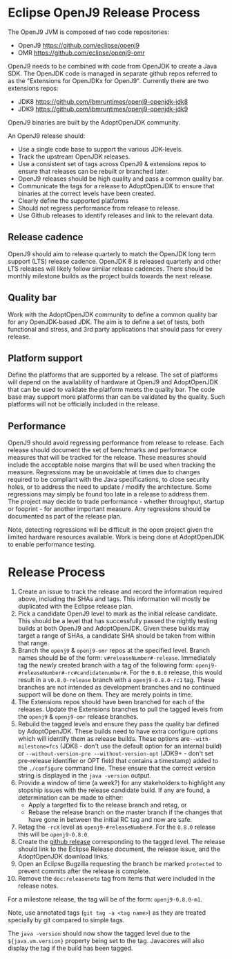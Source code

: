 <!--
Copyright (c) 2018, 2018 IBM Corp. and others

This program and the accompanying materials are made available under
the terms of the Eclipse Public License 2.0 which accompanies this
distribution and is available at https://www.eclipse.org/legal/epl-2.0/
or the Apache License, Version 2.0 which accompanies this distribution and
is available at https://www.apache.org/licenses/LICENSE-2.0.

This Source Code may also be made available under the following
Secondary Licenses when the conditions for such availability set
forth in the Eclipse Public License, v. 2.0 are satisfied: GNU
General Public License, version 2 with the GNU Classpath
Exception [1] and GNU General Public License, version 2 with the
OpenJDK Assembly Exception [2].

[1] https://www.gnu.org/software/classpath/license.html
[2] http://openjdk.java.net/legal/assembly-exception.html

SPDX-License-Identifier: EPL-2.0 OR Apache-2.0 OR GPL-2.0 WITH Classpath-exception-2.0 OR LicenseRef-GPL-2.0 WITH Assembly-exception
-->

# Eclipse OpenJ9 Release Process

The OpenJ9 JVM is composed of two code repositories:

* OpenJ9 https://github.com/eclipse/openj9
* OMR https://github.com/eclipse/openj9-omr

OpenJ9 needs to be combined with code from OpenJDK to create a Java SDK.
The OpenJDK code is managed in separate github repos referred to as the 
"Extensions for OpenJDKx for OpenJ9".  Currently there are two 
extensions repos:

* JDK8 https://github.com/ibmruntimes/openj9-openjdk-jdk8
* JDK9 https://github.com/ibmruntimes/openj9-openjdk-jdk9

OpenJ9 binaries are built by the AdoptOpenJDK community.  

An OpenJ9 release should:

* Use a single code base to support the various JDK-levels.
* Track the upstream OpenJDK releases.  
* Use a consistent set of tags across OpenJ9 & extensions repos to 
ensure that releases can be rebuilt or branched later.
* OpenJ9 releases should be high quality and pass a common quality bar. 
* Communicate the tags for a release to AdoptOpenJDK to ensure that
binaries at the correct levels have been created. 
* Clearly define the supported platforms
* Should not regress performance from release to release.
* Use Github releases to identify releases and link to the relevant
data.


## Release cadence
OpenJ9 should aim to release quarterly to match the OpenJDK long term 
support (LTS) release cadence.  OpenJDK 8 is released quarterly and 
other LTS releases will likely follow similar release cadences.  There 
should be monthly milestone builds as the project builds towards the 
next release.

## Quality bar
Work with the AdoptOpenJDK community to define a common quality bar for 
any OpenJDK-based JDK.  The aim is to define a set of tests, both 
functional and stress, and 3rd party applications that should pass for 
every release.

## Platform support
Define the platforms that are supported by a release.  The set of 
platforms will depend on the availability of hardware at OpenJ9 and 
AdoptOpenJDK that can be used to validate the platform meets the quality 
bar.  The code base may support more platforms than can be validated by 
the quality.  Such platforms will not be officially included in the release.

## Performance
OpenJ9 should avoid regressing performance from release to release.
Each release should document the set of benchmarks and performance measures
that will be tracked for the release.  These measures should include the
acceptable noise margins that will be used when tracking the measure.
Regressions may be unavoidable at times due to changes required to be compliant
with the Java specifications, to close security holes, or to address the
need to update / modify the architecture.  Some regressions may simply be 
found too late in a release to address them.  
The project may decide to trade performance - whether throughput, startup 
or fooprint - for another important measure. 
Any regressions should be documented as part of the release plan.

Note, detecting regressions will be difficult in the open project 
given the limited hardware resources available.  Work is being done at 
AdoptOpenJDK to enable performance testing.

# Release Process

1. Create an issue to track the release and record the information required
above, including the SHAs and tags.  This information will mostly be duplicated
with the Eclipse release plan.
1. Pick a candidate OpenJ9 level to mark as the initial release candidate.  This
should be a level that has successfully passed the nightly testing builds at 
both OpenJ9 and AdoptOpenJDK. Given these builds may target a range of SHAs, a
candidate SHA should be taken from within that range.
1. Branch the `openj9` & `openj9-omr` repos at the specified level.  Branch names
should be of the form: `v#releaseNumber#-release`.  Immediately
tag the newly created branch with a tag of the following form: 
`openj9-#releaseNumber#-rc#candidatenumber#`.  For the `0.8.0` release, this would 
result in a `v0.8.0-release` branch with a `openj9-0.8.0-rc1` tag.  These branches 
are not intended as development branches and no continued support will be done on 
them.  They are merely points in time.
1. The Extensions repos should have been branched for each of the releases.
Update the Extensions branches to pull the tagged levels from the `openj9` 
& `openj9-omr` release branches.
1. Rebuild the tagged levels and ensure they pass the quality bar defined by 
AdoptOpenJDK. These builds need to have extra configure options which will
 identify them as release builds.  These options are`--with-milestone=fcs`
 (JDK8 - don't use the default option for an internal build) or
 `--without-version-pre --without-version-opt` (JDK9+ - don't set
 pre-release identifier or OPT field that contains a timestamp) added to the
 `./configure` command line.  These ensure that the correct version string
 is displayed in the `java -version` output.
1. Provide a window of time (a week?) for any stakeholders to highlight any 
stopship issues with the release candidate build.  If any are found, a 
determination can be made to either:
	* Apply a targetted fix to the release branch and retag, or
	* Rebase the release branch on the master branch if the 
	changes that have gone in between the initial RC tag and now are safe.
1. Retag the `-rcX` level as `openj9-#releaseNumber#`.  For the `0.8.0` release this 
will be `openj9-0.8.0`.
1. Create the [github release](https://help.github.com/articles/creating-releases/)
corresponding to the tagged level.  The release should link to the Eclipse Release 
document, the release issue, and the AdoptOpenJDK download links.
1. Open an Eclipse Bugzilla requesting the branch be marked `protected` to prevent 
commits after the release is complete.
1. Remove the `doc:releasenote` tag from items that were included in the release 
notes.

For a milestone release, the tag will be of the form: `openj9-0.8.0-m1`.

Note, use annotated tags (`git tag -a <tag name>`) as they are treated specially by
git compared to simple tags.

The `java -version` should now show the tagged level due to the `${java.vm.version}`
property being set to the tag.  Javacores will also display the tag if the build has
been tagged.

